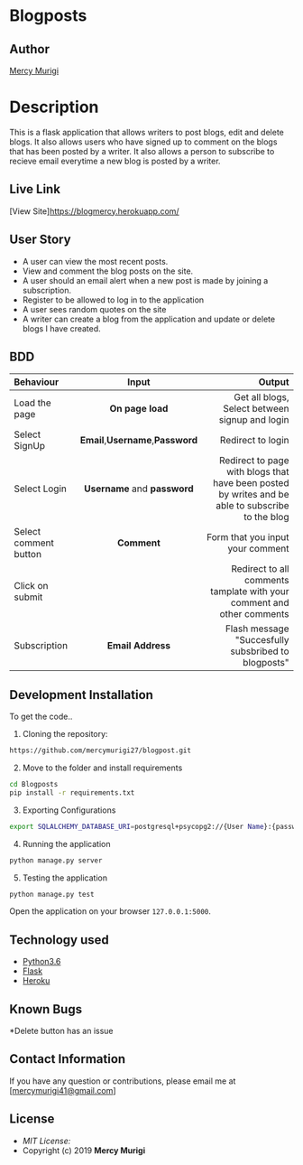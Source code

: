 # Blogposts
## Author

[Mercy Murigi](https://github.com/mercymurigi27)
# Description
This  is a flask application that allows writers to post blogs, edit and delete blogs. It also allows users who have signed up to comment on the blogs that has been posted by a writer. It also allows a person to subscribe to recieve email everytime a new blog is posted by a writer.

## Live Link
[View Site]https://blogmercy.herokuapp.com/


## User Story

* A user can view the most recent posts.
* View and comment the blog posts on the site.
* A user should an email alert when a new post is made by joining a subscription.
* Register to be allowed to log in to the application
* A user sees random quotes on the site
* A writer can create a blog from the application and update or delete blogs I have created.

## BDD
| Behaviour | Input | Output |
| :---------------- | :---------------: | ------------------: |
| Load the page | **On page load** | Get all blogs, Select between signup and login|
| Select SignUp| **Email**,**Username**,**Password** | Redirect to login|
| Select Login | **Username** and **password** | Redirect to page with blogs that have been posted by writes and be able to subscribe to the blog|
| Select comment button | **Comment** | Form that you input your comment|
| Click on submit |  | Redirect to all comments tamplate with your comment and other comments|
|Subscription | **Email Address**| Flash message "Succesfully subsbribed to blogposts"|





## Development Installation
To get the code..

1. Cloning the repository:
  ```bash
  https://github.com/mercymurigi27/blogpost.git
  ```
2. Move to the folder and install requirements
  ```bash
  cd Blogposts
  pip install -r requirements.txt
  ```
3. Exporting Configurations
  ```bash
  export SQLALCHEMY_DATABASE_URI=postgresql+psycopg2://{User Name}:{password}@localhost/{database name}
  ```
4. Running the application
  ```bash
  python manage.py server
  ```
5. Testing the application
  ```bash
  python manage.py test
  ```
Open the application on your browser `127.0.0.1:5000`.


## Technology used

* [Python3.6](https://www.python.org/)
* [Flask](http://flask.pocoo.org/)
* [Heroku](https://heroku.com)


## Known Bugs
*Delete button has an issue

## Contact Information 

If you have any question or contributions, please email me at [mercymurigi41@gmail.com]

## License
* *MIT License:*
* Copyright (c) 2019 **Mercy Murigi**
